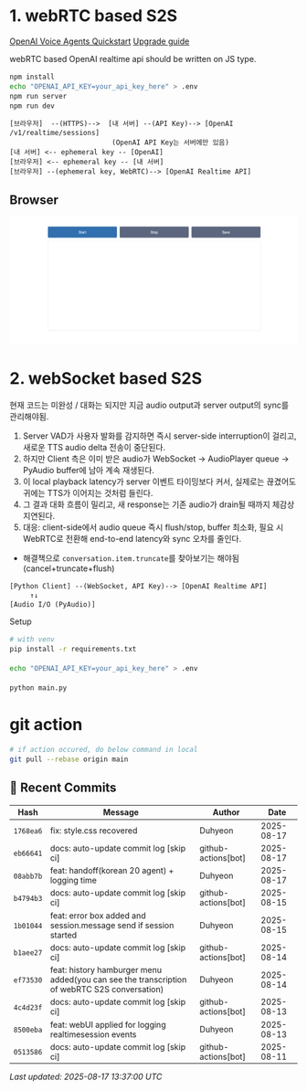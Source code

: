 # 1. webRTC based S2S

[OpenAI Voice Agents Quickstart](https://openai.github.io/openai-agents-js/guides/voice-agents/quickstart/)
[Upgrade guide](https://openai.github.io/openai-agents-js/guides/voice-agents/build/)

webRTC based OpenAI realtime api should be written on JS type.

```bash
npm install
echo "OPENAI_API_KEY=your_api_key_here" > .env
npm run server
npm run dev
```

```text
[브라우저]  --(HTTPS)-->  [내 서버] --(API Key)--> [OpenAI /v1/realtime/sessions]
                         (OpenAI API Key는 서버에만 있음)
[내 서버] <-- ephemeral key -- [OpenAI]
[브라우저] <-- ephemeral key -- [내 서버]
[브라우저] --(ephemeral key, WebRTC)--> [OpenAI Realtime API]
```

## Browser
![alt text](assets/webrtc_web.png)

# 2. webSocket based S2S

현재 코드는 미완성 / 대화는 되지만 지금 audio output과 server output의 sync를 관리해야됨.

1. Server VAD가 사용자 발화를 감지하면 즉시 server-side interruption이 걸리고, 새로운 TTS audio delta 전송이 중단된다.
2. 하지만 Client 측은 이미 받은 audio가 WebSocket → AudioPlayer queue → PyAudio buffer에 남아 계속 재생된다.
3. 이 local playback latency가 server 이벤트 타이밍보다 커서, 실제로는 끊겼어도 귀에는 TTS가 이어지는 것처럼 들린다.
4. 그 결과 대화 흐름이 밀리고, 새 response는 기존 audio가 drain될 때까지 체감상 지연된다.
5. 대응: client-side에서 audio queue 즉시 flush/stop, buffer 최소화, 필요 시 WebRTC로 전환해 end-to-end latency와 sync 오차를 줄인다.

- 해결책으로 `conversation.item.truncate`를 찾아보기는 해야됨(cancel+truncate+flush)

```text
[Python Client] --(WebSocket, API Key)--> [OpenAI Realtime API]
     ↑↓
[Audio I/O (PyAudio)]
```

Setup

```bash
# with venv
pip install -r requirements.txt

echo "OPENAI_API_KEY=your_api_key_here" > .env

python main.py
```

# git action

```bash
# if action occured, do below command in local
git pull --rebase origin main
```

## 📝 Recent Commits

| Hash | Message | Author | Date |
|------|---------|--------|------|
| `1768ea6` | fix: style.css recovered | Duhyeon | 2025-08-17 |
| `eb66641` | docs: auto-update commit log [skip ci] | github-actions[bot] | 2025-08-17 |
| `08abb7b` | feat: handoff(korean 20 agent) + logging time | Duhyeon | 2025-08-17 |
| `b4794b3` | docs: auto-update commit log [skip ci] | github-actions[bot] | 2025-08-15 |
| `1b01044` | feat: error box added and session.message send if session started | Duhyeon | 2025-08-15 |
| `b1aee27` | docs: auto-update commit log [skip ci] | github-actions[bot] | 2025-08-14 |
| `ef73530` | feat: history hamburger menu added(you can see the transcription of webRTC S2S conversation) | Duhyeon | 2025-08-14 |
| `4c4d23f` | docs: auto-update commit log [skip ci] | github-actions[bot] | 2025-08-13 |
| `8500eba` | feat: webUI applied for logging realtimesession events | Duhyeon | 2025-08-13 |
| `0513586` | docs: auto-update commit log [skip ci] | github-actions[bot] | 2025-08-11 |

*Last updated: 2025-08-17 13:37:00 UTC*
